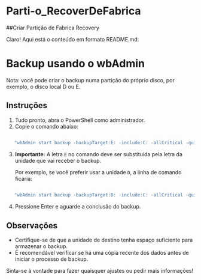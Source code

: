 # Parti-o_RecoverDeFabrica
##Criar Partição de Fabrica Recovery

Claro! Aqui está o conteúdo em formato README.md:


# Backup usando o wbAdmin

Nota: você pode criar o backup numa partição do próprio disco, por exemplo, o disco local D ou E. 

## Instruções

1. Tudo pronto, abra o PowerShell como administrador.
2. Copie o comando abaixo:

```powershell

   "wbAdmin start backup -backupTarget:E: -include:C: -allCritical -quiet"
   ```

3. **Importante:** A letra `E` no comando deve ser substituída pela letra da unidade que vai receber o backup. 

   Por exemplo, se você preferir usar a unidade `D`, a linha de comando ficaria:

```powershell
   
   "wbAdmin start backup -backupTarget:D: -include:C: -allCritical -quiet"
   ```

4. Pressione Enter e aguarde a conclusão do backup.

## Observações

- Certifique-se de que a unidade de destino tenha espaço suficiente para armazenar o backup.
- É recomendável verificar se há uma cópia recente dos dados antes de iniciar o processo de backup.


Sinta-se à vontade para fazer quaisquer ajustes ou pedir mais informações!
